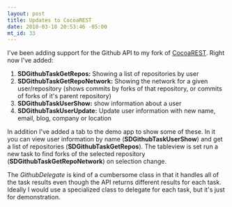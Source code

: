 ```yaml
--- 
layout: post
title: Updates to CocoaREST
date: 2010-03-18 20:53:46 -05:00
mt_id: 33
---
```

I've been adding support for the Github API to my fork of [CocoaREST][1].  Right now I've added: 

1. __SDGithubTaskGetRepos:__ Showing a list of repositories by user
2. __SDGithubTaskGetRepoNetwork:__ Showing the network for a given user/repository (shows commits by forks of that repository, or commits of forks of it's parent repository)
3. __SDGithubTaskUserShow:__ show information about a user
4. __SDGithubTaskUserUpdate:__ Update user information with new name, email, blog, company or location

In addition I've added a tab to the demo app to show some of these.  In it you can view user information by name (__SDGithubTaskUserShow__) and get a list of repositories (__SDGithubTaskGetRepos__).  The tableview is set run a new task to find forks of the selected repository (__SDGithubTaskGetRepoNetwork__) on selection change.  

The _GithubDelegate_ is kind of a cumbersome class in that it handles all of the task results even though the API returns different results for each task.  Ideally I would use a specialized class to delegate for each task, but it's just for demonstration. 

[1]: http://github.com/ctshryock/CocoaREST 
